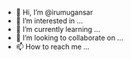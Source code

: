 - 👋 Hi, I’m @irumugansar
- 👀 I’m interested in ...
- 🌱 I’m currently learning ...
- 💞️ I’m looking to collaborate on ...
- 📫 How to reach me ...

<!---
irumugansar/irumugansar is a ✨ special ✨ repository because its `README.md` (this file) appears on your GitHub profile.
You can click the Preview link to take a look at your changes.
--->
